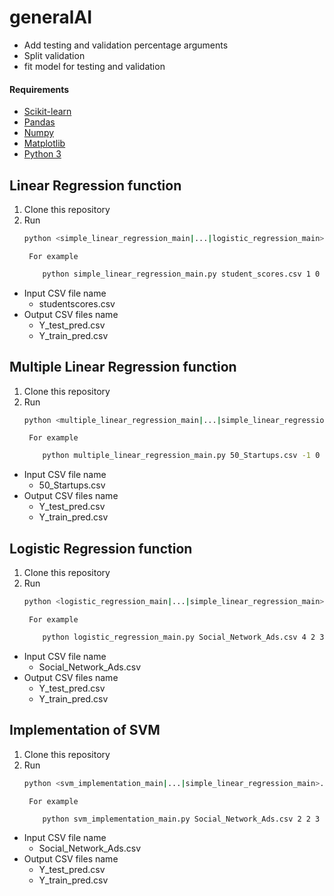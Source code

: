 # generalAI
- Add testing and validation percentage arguments
- Split validation
- fit model for testing and validation

#### Requirements

- [Scikit-learn](http://scikit-learn.org/stable/)
- [Pandas](https://pandas.pydata.org/)
- [Numpy](https://numpy.org/)
- [Matplotlib](https://matplotlib.org/)
- [Python 3](https://www.python.org/)

## Linear Regression function
1. Clone this repository
2. Run
    ```bash
    python <simple_linear_regression_main|...|logistic_regression_main>.py <studentscores|50_Startups|...|Social_Network_Ads>.csv
    ```
        For example
    ```bash
        python simple_linear_regression_main.py student_scores.csv 1 0 -1
    ```

- Input CSV file name
    - studentscores.csv
- Output CSV files name
    - Y_test_pred.csv
    - Y_train_pred.csv

## Multiple Linear Regression function
1. Clone this repository
2. Run
    ```bash
    python <multiple_linear_regression_main|...|simple_linear_regression_main>.py <50_Startups|studentscores|...|Social_Network_Ads>.csv
    ```
        For example
    ```bash
        python multiple_linear_regression_main.py 50_Startups.csv -1 0 -1
    ```

- Input CSV file name
    - 50_Startups.csv
- Output CSV files name
    - Y_test_pred.csv
    - Y_train_pred.csv

## Logistic Regression function
1. Clone this repository
2. Run
    ```bash
    python <logistic_regression_main|...|simple_linear_regression_main>.py <Social_Network_Ads|50_Startups|...|studentscores>.csv
    ```
        For example
    ```bash
        python logistic_regression_main.py Social_Network_Ads.csv 4 2 3 0 -1
    ```

- Input CSV file name
    - Social_Network_Ads.csv
- Output CSV files name
    - Y_test_pred.csv
    - Y_train_pred.csv

## Implementation of SVM
1. Clone this repository
2. Run
    ```bash
    python <svm_implementation_main|...|simple_linear_regression_main>.py <Social_Network_Ads|50_Startups|...|studentscores>.csv
    ```
        For example
    ```bash
        python svm_implementation_main.py Social_Network_Ads.csv 2 2 3 4 0 -1
    ```

- Input CSV file name
    - Social_Network_Ads.csv
- Output CSV files name
    - Y_test_pred.csv
    - Y_train_pred.csv
